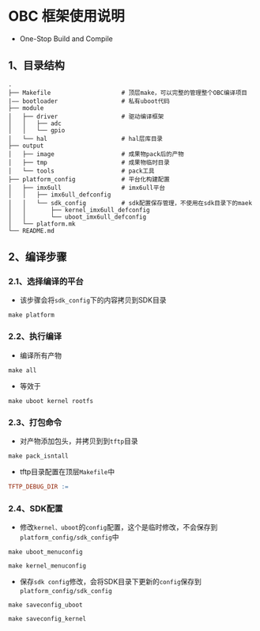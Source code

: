 # OBC 框架使用说明

- One-Stop Build and Compile

## 1、目录结构

```shell
.
├── Makefile                    # 顶层make，可以完整的管理整个OBC编译项目
|—— bootloader                  # 私有uboot代码
├── module
│   ├── driver                  # 驱动编译框架
│   │   ├── adc
│   │   └── gpio
│   └── hal                     # hal层库目录
├── output
│   ├── image                   # 成果物pack后的产物
│   ├── tmp                     # 成果物临时目录
│   └── tools                   # pack工具
├── platform_config             # 平台化构建配置
│   ├── imx6ull                 # imx6ull平台
│   │   ├── imx6ull_defconfig
│   │   └── sdk_config          # sdk配置保存管理，不使用在sdk目录下的maek
│   │       ├── kernel_imx6ull_defconfig
│   │       └── uboot_imx6ull_defconfig
│   └── platform.mk
└── README.md
```

## 2、编译步骤

### 2.1、选择编译的平台

- 该步骤会将`sdk_config`下的内容拷贝到SDK目录

```shell
make platform
```

### 2.2、执行编译

- 编译所有产物

```shell
make all
```

- 等效于

```shell
make uboot kernel rootfs
```

### 2.3、打包命令

- 对产物添加包头，并拷贝到到`tftp`目录

```shell
make pack_isntall
```

- tftp目录配置在顶层`Makefile`中

```makefile
TFTP_DEBUG_DIR := 
```

### 2.4、SDK配置

- 修改`kernel、uboot`的`config`配置，这个是临时修改，不会保存到`platform_config/sdk_config`中

```shell
make uboot_menuconfig

make kernel_menuconfig
```

- 保存`sdk config`修改，会将SDK目录下更新的`config`保存到`platform_config/sdk_config`

```shell
make saveconfig_uboot

make saveconfig_kernel
```